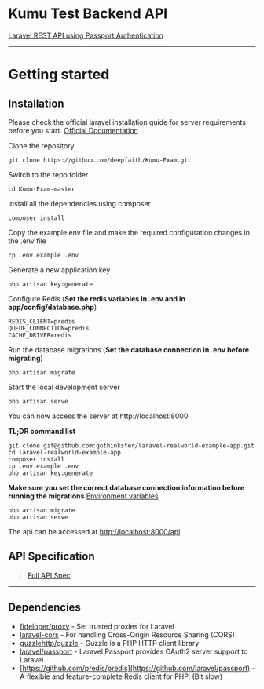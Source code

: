 # Kumu Test Backend API 

[Laravel  REST API using Passport Authentication ](https://github.com/deepfaith/Kumu-Exam)

----------

# Getting started

## Installation

Please check the official laravel installation guide for server requirements before you start. [Official Documentation](https://laravel.com/docs/5.4/installation#installation)

Clone the repository

    git clone https://github.com/deepfaith/Kumu-Exam.git

Switch to the repo folder

    cd Kumu-Exam-master

Install all the dependencies using composer

    composer install

Copy the example env file and make the required configuration changes in the .env file

    cp .env.example .env

Generate a new application key

    php artisan key:generate

Configure Redis (**Set the redis variables in .env and in app/config/database.php**)

    REDIS_CLIENT=predis
    QUEUE_CONNECTION=predis
    CACHE_DRIVER=redis


Run the database migrations (**Set the database connection in .env before migrating**)

    php artisan migrate

Start the local development server

    php artisan serve

You can now access the server at http://localhost:8000

**TL;DR command list**

    git clone git@github.com:gothinkster/laravel-realworld-example-app.git
    cd laravel-realworld-example-app
    composer install
    cp .env.example .env
    php artisan key:generate
    
**Make sure you set the correct database connection information before running the migrations** [Environment variables](#environment-variables)

    php artisan migrate
    php artisan serve

The api can be accessed at [http://localhost:8000/api](http://localhost:8000/api).

## API Specification


> [Full API Spec](https://github.com/deepfaith/Kumu-Exam/tree/master/public)

----------

## Dependencies

- [fideloper/proxy](https://github.com/fideloper/TrustedProxy) - Set trusted proxies for Laravel
- [laravel-cors](https://github.com/barryvdh/laravel-cors) - For handling Cross-Origin Resource Sharing (CORS)
- [guzzlehttp/guzzle](https://github.com/guzzle/guzzle) - Guzzle is a PHP HTTP client library
- [laravel/passport](https://github.com/laravel/passport) - Laravel Passport provides OAuth2 server support to Laravel.
- [https://github.com/predis/predis](https://github.com/laravel/passport) - A flexible and feature-complete Redis client for PHP. (Bit slow)
